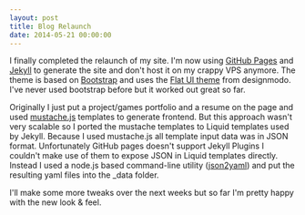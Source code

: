 ```yaml
---
layout: post
title: Blog Relaunch
date: 2014-05-21 00:00:00
---
```

I finally completed the relaunch of my site. I'm now using [GitHub Pages](https://pages.github.com/) and [Jekyll](http://jekyllrb.com/) to generate the site and don't host it on my crappy VPS anymore. The theme is based on [Bootstrap](http://getbootstrap.com/) and uses the [Flat UI theme](http://designmodo.github.io/Flat-UI/) from designmodo. I've never used bootstrap before but it worked out great so far.

Originally I just put a project/games portfolio and a resume on the page and used [mustache.js](https://github.com/janl/mustache.js) templates to generate frontend. But this approach wasn't very scalable so I ported the mustache templates to Liquid templates used by Jekyll. Because I used mustache.js all template input data was in JSON format. Unfortunately GitHub pages doesn't support Jekyll Plugins I couldn't make use of them to expose JSON in Liquid templates directly. Instead I used a node.js based command-line utility ([json2yaml](https://github.com/coolaj86/json2yaml)) and put the resulting yaml files into the _data folder.

I'll make some more tweaks over the next weeks but so far I'm pretty happy with the new look & feel.